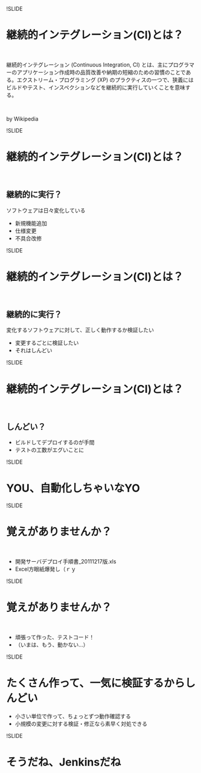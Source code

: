 !SLIDE

# 継続的インテグレーション(CI)とは？

<br/>

継続的インテグレーション (Continuous Integration, CI) とは、主にプログラマーのアプリケーション作成時の品質改善や納期の短縮のための習慣のことである。エクストリーム・プログラミング (XP) のプラクティスの一つで、狭義には<span class="strong">ビルドやテスト、インスペクションなどを継続的に実行していくこと</span>を意味する。

<br/>

by Wikipedia

!SLIDE

# 継続的インテグレーション(CI)とは？

<br/>

## 継続的に実行？

ソフトウェアは日々変化している

* 新規機能追加
* 仕様変更
* 不具合改修

!SLIDE

# 継続的インテグレーション(CI)とは？

<br/>

## 継続的に実行？

変化するソフトウェアに対して、正しく動作するか検証したい

* 変更するごとに検証したい
* それはしんどい

!SLIDE

# 継続的インテグレーション(CI)とは？

<br/>

## しんどい？

* ビルドしてデプロイするのが手間
* テストの工数がエグいことに

!SLIDE

# YOU、自動化しちゃいなYO

!SLIDE

# 覚えがありませんか？

<br/>

* 開発サーバデプロイ手順書_20111217版.xls
* Excel方眼紙爆発し（ｒｙ

!SLIDE

# 覚えがありませんか？

<br/>

* 頑張って作った、テストコード！
* （いまは、もう、動かない…）

!SLIDE

# たくさん作って、一気に検証するからしんどい
* 小さい単位で作って、ちょっとずつ動作確認する
* 小規模の変更に対する検証・修正なら素早く対処できる

!SLIDE

# そうだね、Jenkinsだね

